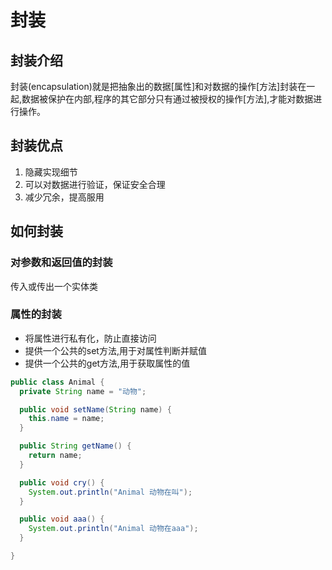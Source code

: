 # 封装

## 封装介绍

封装(encapsulation)就是把抽象出的数据[属性]和对数据的操作[方法]封装在一起,数据被保护在内部,程序的其它部分只有通过被授权的操作[方法],才能对数据进行操作。

## 封装优点

1. 隐藏实现细节
2. 可以对数据进行验证，保证安全合理
3. 减少冗余，提高服用

## 如何封装

### 对参数和返回值的封装

传入或传出一个实体类

### 属性的封装

* 将属性进行私有化，防止直接访问
* 提供一个公共的set方法,用于对属性判断并赋值
* 提供一个公共的get方法,用于获取属性的值

```java
public class Animal {
  private String name = "动物";

  public void setName(String name) {
    this.name = name;
  }

  public String getName() {
    return name;
  }

  public void cry() {
    System.out.println("Animal 动物在叫");
  }

  public void aaa() {
    System.out.println("Animal 动物在aaa");
  }

}
```
